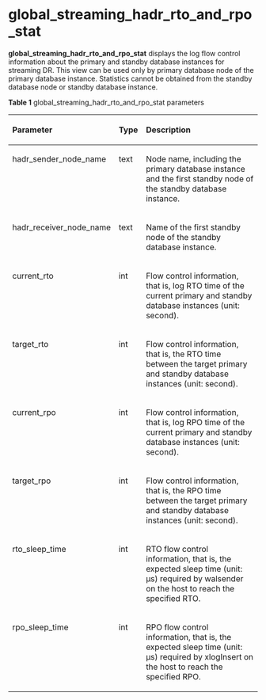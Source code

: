 # global\_streaming\_hadr\_rto\_and\_rpo\_stat<a name="ZH-CN_TOPIC_0000001150412640"></a>

**global\_streaming\_hadr\_rto\_and\_rpo\_stat** displays the log flow control information about the primary and standby database instances for streaming DR. This view can be used only by primary database node of the primary database instance. Statistics cannot be obtained from the standby database node or standby database instance.

**Table 1** global\_streaming\_hadr\_rto\_and\_rpo\_stat parameters

<a name="table10801171214386"></a>
<table><thead align="left"><tr id="row1580101219385"><th class="cellrowborder" valign="top" width="21.952195219521954%" id="mcps1.2.4.1.1"><p id="p08016122388"><a name="p08016122388"></a><a name="p08016122388"></a>Parameter</p>
</th>
<th class="cellrowborder" valign="top" width="6.450645064506451%" id="mcps1.2.4.1.2"><p id="p208011312193819"><a name="p208011312193819"></a><a name="p208011312193819"></a>Type</p>
</th>
<th class="cellrowborder" valign="top" width="71.59715971597159%" id="mcps1.2.4.1.3"><p id="p19802101212385"><a name="p19802101212385"></a><a name="p19802101212385"></a>Description</p>
</th>
</tr>
</thead>
<tbody><tr id="row1180281283818"><td class="cellrowborder" valign="top" width="21.952195219521954%" headers="mcps1.2.4.1.1 "><p id="p128021612193813"><a name="p128021612193813"></a><a name="p128021612193813"></a>hadr_sender_node_name</p>
</td>
<td class="cellrowborder" valign="top" width="6.450645064506451%" headers="mcps1.2.4.1.2 "><p id="p1980211223816"><a name="p1980211223816"></a><a name="p1980211223816"></a>text</p>
</td>
<td class="cellrowborder" valign="top" width="71.59715971597159%" headers="mcps1.2.4.1.3 "><p id="p1780241243813"><a name="p1780241243813"></a><a name="p1780241243813"></a>Node name, including the primary database instance and the first standby node of the standby database instance.</p>
</td>
</tr>
<tr id="row48029122388"><td class="cellrowborder" valign="top" width="21.952195219521954%" headers="mcps1.2.4.1.1 "><p id="p1280271213386"><a name="p1280271213386"></a><a name="p1280271213386"></a>hadr_receiver_node_name</p>
</td>
<td class="cellrowborder" valign="top" width="6.450645064506451%" headers="mcps1.2.4.1.2 "><p id="p19802412183820"><a name="p19802412183820"></a><a name="p19802412183820"></a>text</p>
</td>
<td class="cellrowborder" valign="top" width="71.59715971597159%" headers="mcps1.2.4.1.3 "><p id="p10802121233818"><a name="p10802121233818"></a><a name="p10802121233818"></a>Name of the first standby node of the standby database instance.</p>
</td>
</tr>
<tr id="row6475459214"><td class="cellrowborder" valign="top" width="21.952195219521954%" headers="mcps1.2.4.1.1 "><p id="p17475855212"><a name="p17475855212"></a><a name="p17475855212"></a>current_rto</p>
</td>
<td class="cellrowborder" valign="top" width="6.450645064506451%" headers="mcps1.2.4.1.2 "><p id="p18475157218"><a name="p18475157218"></a><a name="p18475157218"></a>int</p>
</td>
<td class="cellrowborder" valign="top" width="71.59715971597159%" headers="mcps1.2.4.1.3 "><p id="p1475125122112"><a name="p1475125122112"></a><a name="p1475125122112"></a>Flow control information, that is, log RTO time of the current primary and standby database instances (unit: second).</p>
</td>
</tr>
<tr id="row145698912223"><td class="cellrowborder" valign="top" width="21.952195219521954%" headers="mcps1.2.4.1.1 "><p id="p1057018910223"><a name="p1057018910223"></a><a name="p1057018910223"></a>target_rto</p>
</td>
<td class="cellrowborder" valign="top" width="6.450645064506451%" headers="mcps1.2.4.1.2 "><p id="p135705932214"><a name="p135705932214"></a><a name="p135705932214"></a>int</p>
</td>
<td class="cellrowborder" valign="top" width="71.59715971597159%" headers="mcps1.2.4.1.3 "><p id="p357018910224"><a name="p357018910224"></a><a name="p357018910224"></a>Flow control information, that is, the RTO time between the target primary and standby database instances (unit: second).</p>
</td>
</tr>
<tr id="row9120115932216"><td class="cellrowborder" valign="top" width="21.952195219521954%" headers="mcps1.2.4.1.1 "><p id="p1512135919223"><a name="p1512135919223"></a><a name="p1512135919223"></a>current_rpo</p>
</td>
<td class="cellrowborder" valign="top" width="6.450645064506451%" headers="mcps1.2.4.1.2 "><p id="p181211959132215"><a name="p181211959132215"></a><a name="p181211959132215"></a>int</p>
</td>
<td class="cellrowborder" valign="top" width="71.59715971597159%" headers="mcps1.2.4.1.3 "><p id="p1412185982213"><a name="p1412185982213"></a><a name="p1412185982213"></a>Flow control information, that is, log RPO time of the current primary and standby database instances (unit: second).</p>
</td>
</tr>
<tr id="row10456183972314"><td class="cellrowborder" valign="top" width="21.952195219521954%" headers="mcps1.2.4.1.1 "><p id="p1145616390234"><a name="p1145616390234"></a><a name="p1145616390234"></a>target_rpo</p>
</td>
<td class="cellrowborder" valign="top" width="6.450645064506451%" headers="mcps1.2.4.1.2 "><p id="p545693916234"><a name="p545693916234"></a><a name="p545693916234"></a>int</p>
</td>
<td class="cellrowborder" valign="top" width="71.59715971597159%" headers="mcps1.2.4.1.3 "><p id="p1145663914230"><a name="p1145663914230"></a><a name="p1145663914230"></a>Flow control information, that is, the RPO time between the target primary and standby database instances (unit: second).</p>
</td>
</tr>
<tr id="row6335325112414"><td class="cellrowborder" valign="top" width="21.952195219521954%" headers="mcps1.2.4.1.1 "><p id="p1733532592416"><a name="p1733532592416"></a><a name="p1733532592416"></a>rto_sleep_time</p>
</td>
<td class="cellrowborder" valign="top" width="6.450645064506451%" headers="mcps1.2.4.1.2 "><p id="p16335192592414"><a name="p16335192592414"></a><a name="p16335192592414"></a>int</p>
</td>
<td class="cellrowborder" valign="top" width="71.59715971597159%" headers="mcps1.2.4.1.3 "><p id="p633552512248"><a name="p633552512248"></a><a name="p633552512248"></a>RTO flow control information, that is, the expected sleep time (unit: μs) required by walsender on the host to reach the specified RTO.</p>
</td>
</tr>
<tr id="row151261273014"><td class="cellrowborder" valign="top" width="21.952195219521954%" headers="mcps1.2.4.1.1 "><p id="p1612620271706"><a name="p1612620271706"></a><a name="p1612620271706"></a>rpo_sleep_time</p>
</td>
<td class="cellrowborder" valign="top" width="6.450645064506451%" headers="mcps1.2.4.1.2 "><p id="p112619271506"><a name="p112619271506"></a><a name="p112619271506"></a>int</p>
</td>
<td class="cellrowborder" valign="top" width="71.59715971597159%" headers="mcps1.2.4.1.3 "><p id="p6126162714012"><a name="p6126162714012"></a><a name="p6126162714012"></a>RPO flow control information, that is, the expected sleep time (unit: μs) required by xlogInsert on the host to reach the specified RPO.</p>
</td>
</tr>
</tbody>
</table>
